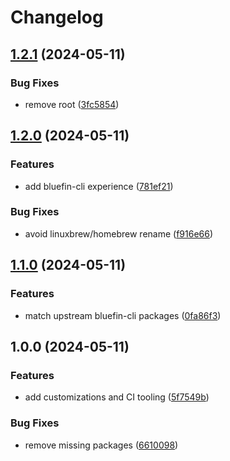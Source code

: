 # Changelog

## [1.2.1](https://github.com/tbjers/bluefin-cli/compare/v1.2.0...v1.2.1) (2024-05-11)


### Bug Fixes

* remove root ([3fc5854](https://github.com/tbjers/bluefin-cli/commit/3fc585444367fb20b842fd034c54a49234acdb47))

## [1.2.0](https://github.com/tbjers/bluefin-cli/compare/v1.1.0...v1.2.0) (2024-05-11)


### Features

* add bluefin-cli experience ([781ef21](https://github.com/tbjers/bluefin-cli/commit/781ef21b7b1deb0a653a41acfd369aaf13998266))


### Bug Fixes

* avoid linuxbrew/homebrew rename ([f916e66](https://github.com/tbjers/bluefin-cli/commit/f916e6670a66df42827c3b3827b0221c7a061982))

## [1.1.0](https://github.com/tbjers/bluefin-cli/compare/v1.0.0...v1.1.0) (2024-05-11)


### Features

* match upstream bluefin-cli packages ([0fa86f3](https://github.com/tbjers/bluefin-cli/commit/0fa86f36ca428b2ece8f97a24bb16005599a0e23))

## 1.0.0 (2024-05-11)

### Features

- add customizations and CI tooling
  ([5f7549b](https://github.com/tbjers/bluefin-cli/commit/5f7549bf7ae44fe4ce1c4e1cf804ea9a7d523975))

### Bug Fixes

- remove missing packages
  ([6610098](https://github.com/tbjers/bluefin-cli/commit/661009895baf346fd01bfba728a624704d17f07b))
